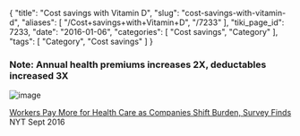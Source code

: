 {
    "title": "Cost savings with Vitamin D",
    "slug": "cost-savings-with-vitamin-d",
    "aliases": [
        "/Cost+savings+with+Vitamin+D",
        "/7233"
    ],
    "tiki_page_id": 7233,
    "date": "2016-01-06",
    "categories": [
        "Cost savings",
        "Category"
    ],
    "tags": [
        "Category",
        "Cost savings"
    ]
}


### Note: Annual health premiums increases 2X, deductables increased 3X

<img src="https://d378j1rmrlek7x.cloudfront.net/attachments/jpeg/health-care-costs.jpg" alt="image">

[Workers Pay More for Health Care as Companies Shift Burden, Survey Finds](http://www.nytimes.com/2016/09/15/business/health-insurance-analysis-kaiser.html) NYT Sept 2016